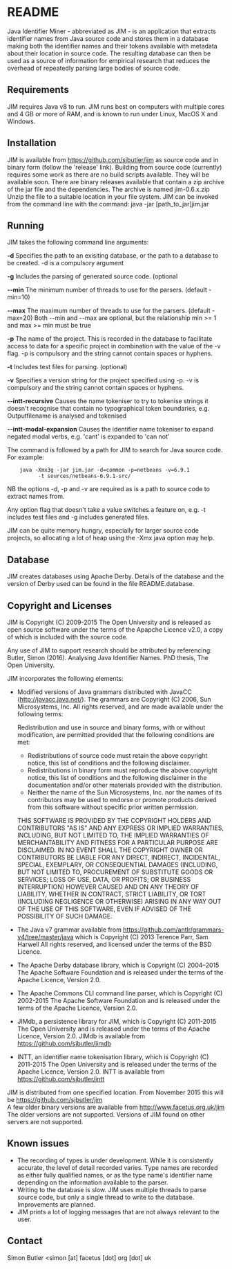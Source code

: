# README

Java Identifier Miner - abbreviated as JIM - is an application that extracts 
identifier names from Java source code and stores them in a database making 
both the identifier names and their tokens available with metadata about their 
location in source code. The resulting database can then be used as a 
source of information for empirical research that reduces the overhead
of repeatedly parsing large bodies of source code. 

## Requirements

JIM requires Java v8 to run. JIM runs best on computers with multiple cores 
and 4 GB or more of RAM, and is known to run under Linux, MacOS X and Windows.

## Installation

JIM is available from https://github.com/sjbutler/jim as source code and in 
binary form (follow the 'release' link). Building from source code (currently) 
requires some work as there are no build scripts available. They will be 
available soon. There are binary releases available that contain a zip archive 
of the jar file and the dependencies. The archive is named jim-0.6.x.zip 
Unzip the file to a suitable location in your file system. JIM can be invoked 
from the command line with the command: java -jar [path_to_jar]jim.jar

## Running

JIM takes the following  command line arguments:

 **-d**     Specifies the path to an exisiting database, or the path to a database 
        to be created. -d is a compulsory argument
        
 **-g**     Includes the parsing of generated source code. (optional
 
 **--min**  The minimum number of threads to use for the parsers. (default -min=10)
 
 **--max**  The maximum number of threads to use for the parsers. (default -max=20)
        Both --min and --max are optional, but the relationship min >= 1 
        and max >= min must be true
        
 **-p**     The name of the project. This is recorded in the database to facilitate 
        access to data for a specific project in combination with the value of 
        the -v flag. -p is compulsory and the string cannot contain spaces or 
        hyphens.
        
 **-t**     Includes test files for parsing. (optional)
 
 **-v**     Specifies a version string for the project specified using -p. 
        -v is compulsory and the string cannot contain spaces or hyphens.
        
 **--intt-recursive**  Causes the name tokeniser to try to tokenise strings it 
        doesn't recognise that contain no typographical token boundaries, 
        e.g. Outputfilename is analysed and tokenised
        
 **--intt-modal-expansion** Causes the identifier name tokeniser to expand negated 
        modal verbs, e.g. 'cant' is expanded to 'can not'
 
The command is followed by a path for JIM to search for Java source code. 
For example:

        java -Xmx3g -jar jim.jar -d=common -p=netbeans -v=6.9.1 
              -t sources/netbeans-6.9.1-src/

NB the options -d, -p and -v are required as is a path to source code 
to extract names from.

Any option flag that doesn't take a value switches a feature on, e.g. -t
includes test files and -g includes generated files.

JIM can be quite memory hungry, especially for larger source code projects, 
so allocating a lot of heap using the -Xmx java option may help.

## Database

JIM creates databases using Apache Derby. Details of the database and the 
version of Derby used can be found in the file README.database.

## Copyright and Licenses

JIM is Copyright (C) 2009-2015 The Open University and is released as open 
source software under the terms of the Apapche Licence v2.0, a copy of which 
is included with the source code.

Any use of JIM to support research should be attributed by referencing:  
Butler, Simon (2016). Analysing Java Identifier Names. PhD thesis, 
The Open University.

JIM incorporates the following elements: 

* Modified versions of Java grammars distributed with JavaCC 
  (http://javacc.java.net/). The grammars are Copyright (C) 2006, Sun 
  Microsystems, Inc. All rights reserved, and are made available under the 
  following terms:

  Redistribution and use in source and binary forms, with or without 
  modification, are permitted provided that the following conditions are met:

  - Redistributions of source code must retain the above copyright notice, 
    this list of conditions and the following disclaimer.
  - Redistributions in binary form must reproduce the above copyright notice, 
    this list of conditions and the following disclaimer in the documentation 
    and/or other materials provided with the distribution.
  - Neither the name of the Sun Microsystems, Inc. nor the names of its 
    contributors may be used to endorse or promote products derived from this 
    software without specific prior written permission.

  THIS SOFTWARE IS PROVIDED BY THE COPYRIGHT HOLDERS AND CONTRIBUTORS "AS IS" 
  AND ANY EXPRESS OR IMPLIED WARRANTIES, INCLUDING, BUT NOT LIMITED TO, THE 
  IMPLIED WARRANTIES OF MERCHANTABILITY AND FITNESS FOR A PARTICULAR PURPOSE 
  ARE DISCLAIMED. IN NO EVENT SHALL THE COPYRIGHT OWNER OR CONTRIBUTORS BE 
  LIABLE FOR ANY DIRECT, INDIRECT, INCIDENTAL, SPECIAL, EXEMPLARY, OR 
  CONSEQUENTIAL DAMAGES (INCLUDING, BUT NOT LIMITED TO, PROCUREMENT OF 
  SUBSTITUTE GOODS OR SERVICES; LOSS OF USE, DATA, OR PROFITS; OR BUSINESS 
  INTERRUPTION) HOWEVER CAUSED AND ON ANY THEORY OF LIABILITY, WHETHER IN 
  CONTRACT, STRICT LIABILITY, OR TORT (INCLUDING NEGLIGENCE OR OTHERWISE) 
  ARISING IN ANY WAY OUT OF THE USE OF THIS SOFTWARE, EVEN IF ADVISED OF THE 
  POSSIBILITY OF SUCH DAMAGE.

* The Java v7 grammar available from 
  https://github.com/antlr/grammars-v4/tree/master/java which is Copyright (C) 
  2013 Terence Parr, Sam Harwell All rights reserved, and licensed under the 
  terms of the BSD Licence.

* The Apache Derby database library, which is Copyright (C) 2004–2015 The 
  Apache Software Foundation and is released under the terms of the Apache 
  Licence, Version 2.0.

* The Apache Commons CLI command line parser, which is Copyright (C) 2002-2015 
  The Apache Software Foundation and is released under the terms of the Apache 
  Licence, Version 2.0.

* JIMdb, a persistence library for JIM, which is Copyright (C) 2011-2015 The 
  Open University and is released under the terms of the Apache Licence, 
  Version 2.0. JIMdb is available from https://github.com/sjbutler/jimdb 
  
* INTT, an identifier name tokenisation library, which is Copyright (C) 2011-2015 
  The Open University and is released under the terms of the Apache Licence, 
  Version 2.0. INTT is available from https://github.com/sjbutler/intt  

JIM is distributed from one specified location. From November 2015 this will be 
https://github.com/sjbutler/jim  
A few older binary versions are available from http://www.facetus.org.uk/jim
The older versions are not supported. Versions of JIM found on other servers 
are not supported.

## Known issues

 * The recording of types is under development. While it is consistently 
   accurate, the level of detail recorded varies. Type names are recorded as 
   either fully qualified names, or as the type name's identifier name 
   depending on the information available to the parser.
 * Writing to the database is slow. JIM uses multiple threads to parse source 
   code, but only a single thread to write to the database. Improvements are 
   planned. 
 * JIM prints a lot of logging messages that are not always relevant to 
   the user.

## Contact

Simon Butler <simon [at] facetus [dot] org [dot] uk

